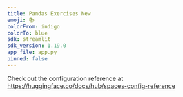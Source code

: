 ```yaml
---
title: Pandas Exercises New
emoji: 📚
colorFrom: indigo
colorTo: blue
sdk: streamlit
sdk_version: 1.19.0
app_file: app.py
pinned: false
---
```


Check out the configuration reference at https://huggingface.co/docs/hub/spaces-config-reference
